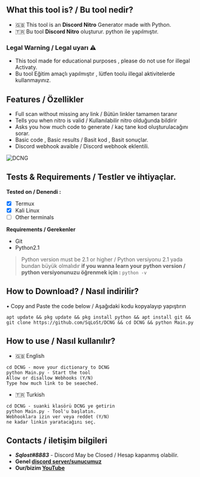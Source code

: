 
## What this tool is? / Bu tool nedir?
- 🇬🇧 This tool is an **Discord Nitro** Generator made with Python.
- 🇹🇷 Bu tool **Discord Nitro** oluşturur. python ile yapılmıştır.

### Legal Warning / Legal uyarı ⚠️
- This tool made for educational purposes , please do not use for illegal Activaty.
- Bu tool Eğitim amaçlı yapılmıştır , lütfen toolu illegal aktivitelerde kullanmayınız.

## Features / Özellikler
- Full scan without missing any link / Bütün linkler tamamen taranır
- Tells you  when nitro is valid / Kullanılabilir nitro olduğunda bildirir 
- Asks you how much code to generate / kaç tane kod oluşturulacağını sorar.
- Basic code , Basic results / Basit kod , Basit sonuçlar.
- Discord webhook avaible / Discord webhook eklentili.

![DCNG](https://media.discordapp.net/attachments/1041688135035265064/1041979160865812480/image0.jpg)
## Tests & Requirements / Testler ve ihtiyaçlar.

**Tested on / Denendi :**
- [x] Termux
- [x] Kali Linux
- [ ] Other terminals

**Requirements / Gerekenler**
- Git
- Python2.1
> Python version must be 2.1 or higher / Python versiyonu 2.1 yada bundan büyük olmalıdır
**if you wanna learn your python version / python versiyonunuzu öğrenmek için :**
``python -v``
## How to Download? / Nasıl indirilir?

• Copy and Paste the code below / Aşağıdaki kodu kopyalayıp yapıştırın
```
apt update && pkg update && pkg install python && apt install git && git clone https://github.com/SqLoSt/DCNG && cd DCNG && python Main.py
```
## How to use / Nasıl kullanılır?
- 🇬🇧 English
```
cd DCNG - move your dictionary to DCNG
python Main.py - Start the tool
Allow or disallow Webhooks (Y/N)
Type how much link to be seaeched.
```
- 🇹🇷 Turkish 
```
cd DCNG - suanki klasörü DCNG ye getirin
python Main.py - Tool'u başlatın.
Webhooklara izin ver veya reddet (Y/N)
ne kadar linkin yaratacağını seç.
```

## Contacts / iletişim bilgileri 
- ***Sqlost#8883*** - Discord May be  Closed / Hesap kapanmış olabilir.
- **Genel [discord server/sunucumuz](https://discord.gg/fXJgZVGbE6)**
- **Our/bizim [YouTube](https://youtube.com/channel/UCPXh6NqhJZpl_2oSpatFOFw)**

